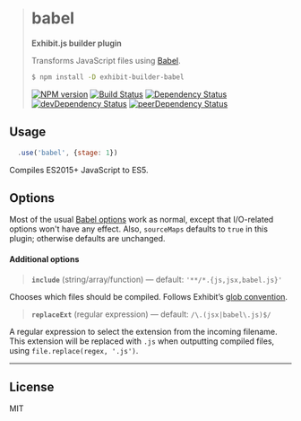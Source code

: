 > # babel
>
> **Exhibit.js builder plugin**
>
> Transforms JavaScript files using [Babel](https://babeljs.io/).
>
> ```sh
> $ npm install -D exhibit-builder-babel
> ```
>
> [![NPM version][npm-image]][npm-url] [![Build Status][travis-image]][travis-url] [![Dependency Status][depstat-image]][depstat-url] [![devDependency Status][devdepstat-image]][devdepstat-url] [![peerDependency Status][peerdepstat-image]][peerdepstat-url]


## Usage

```js
  .use('babel', {stage: 1})
```

Compiles ES2015+ JavaScript to ES5.


## Options

Most of the usual [Babel options](https://babeljs.io/docs/usage/options/) work as normal, except that I/O-related options won't have any effect. Also, `sourceMaps` defaults to `true` in this plugin; otherwise defaults are unchanged.

#### Additional options

> **`include`** (string/array/function) — default: `'**/*.{js,jsx,babel.js}'`

Chooses which files should be compiled. Follows Exhibit’s [glob convention](https://github.com/exhibitjs/exhibit/docs/glob-convention.md).

> **`replaceExt`** (regular expression) — default: `/\.(jsx|babel\.js)$/`

A regular expression to select the extension from the incoming filename. This extension will be replaced with `.js` when outputting compiled files, using  `file.replace(regex, '.js')`.


---

## License

MIT


<!-- badge URLs -->
[npm-url]: https://npmjs.org/package/exhibit-builder-babel
[npm-image]: https://img.shields.io/npm/v/exhibit-builder-babel.svg?style=flat-square

[travis-url]: http://travis-ci.org/exhibitjs/builder-babel
[travis-image]: https://img.shields.io/travis/exhibitjs/builder-babel.svg?style=flat-square

[depstat-url]: https://david-dm.org/exhibitjs/builder-babel
[depstat-image]: https://img.shields.io/david/exhibitjs/builder-babel.svg?style=flat-square

[devdepstat-url]: https://david-dm.org/exhibitjs/builder-babel#info=devDependencies
[devdepstat-image]: https://img.shields.io/david/dev/exhibitjs/builder-babel.svg?style=flat-square&label=devDeps

[peerdepstat-url]: https://david-dm.org/exhibitjs/builder-babel#info=peerDependencies
[peerdepstat-image]: https://img.shields.io/david/peer/exhibitjs/builder-babel.svg?style=flat-square&label=peerDeps
